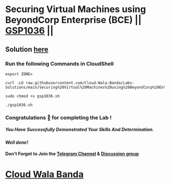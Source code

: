 # Securing Virtual Machines using BeyondCorp Enterprise (BCE) || [GSP1036](https://www.cloudskillsboost.google/focuses/40544?parent=catalog) ||

## Solution [here](https://youtu.be/7880xXUOg34)

### Run the following Commands in CloudShell

```
export ZONE=
```
```
curl -LO raw.githubusercontent.com/Cloud-Wala-Banda/Labs-Solutions/main/Securing%20Virtual%20Machines%20using%20BeyondCorp%20Enterprise%20BCE/gsp1036.sh

sudo chmod +x gsp1036.sh

./gsp1036.sh
```

### Congratulations 🎉 for completing the Lab !

##### *You Have Successfully Demonstrated Your Skills And Determination.*

#### *Well done!*

#### Don't Forget to Join the [Telegram Channel](https://t.me/cloudwalabanda) & [Discussion group](https://t.me/cloudwalabandachats)

# [Cloud Wala Banda](https://www.youtube.com/@cloudwalabanda)
